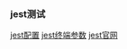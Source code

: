 
### jest测试
[jest配置](/jest.md)  [jest终端参数](/jest--.md)  [jest官网]([/jest.md](https://jestjs.io/docs/zh-Hans/cli)) 
